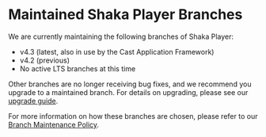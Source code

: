 # Maintained Shaka Player Branches

We are currently maintaining the following branches of Shaka Player:

 - v4.3 (latest, also in use by the Cast Application Framework)
 - v4.2 (previous)
 - No active LTS branches at this time

Other branches are no longer receiving bug fixes, and we recommend you upgrade
to a maintained branch.  For details on upgrading, please see our
[upgrade guide](https://shaka-player-demo.appspot.com/docs/api/tutorial-upgrade.html).

For more information on how these branches are chosen, please refer to our
[Branch Maintenance Policy](https://shaka-project.github.io/maintenance/shaka-player.html#branch-maintenance-policy).
